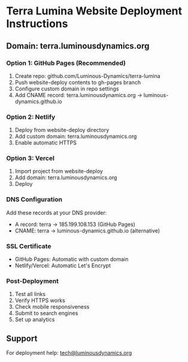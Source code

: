 # Terra Lumina Website Deployment Instructions

## Domain: terra.luminousdynamics.org

### Option 1: GitHub Pages (Recommended)
1. Create repo: github.com/Luminous-Dynamics/terra-lumina
2. Push website-deploy contents to gh-pages branch
3. Configure custom domain in repo settings
4. Add CNAME record: terra.luminousdynamics.org → luminous-dynamics.github.io

### Option 2: Netlify
1. Deploy from website-deploy directory
2. Add custom domain: terra.luminousdynamics.org
3. Enable automatic HTTPS

### Option 3: Vercel
1. Import project from website-deploy
2. Add domain: terra.luminousdynamics.org
3. Deploy

### DNS Configuration
Add these records at your DNS provider:
- A record: terra → 185.199.108.153 (GitHub Pages)
- CNAME: terra → luminous-dynamics.github.io (alternative)

### SSL Certificate
- GitHub Pages: Automatic with custom domain
- Netlify/Vercel: Automatic Let's Encrypt

### Post-Deployment
1. Test all links
2. Verify HTTPS works
3. Check mobile responsiveness
4. Submit to search engines
5. Set up analytics

## Support
For deployment help: tech@luminousdynamics.org

